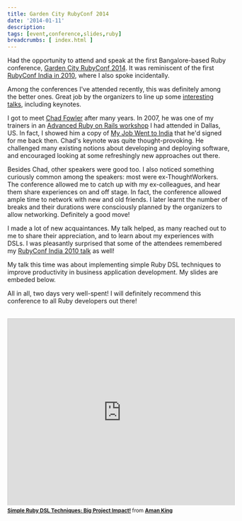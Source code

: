 ```yaml
---
title: Garden City RubyConf 2014
date: '2014-01-11'
description:
tags: [event,conference,slides,ruby]
breadcrumbs: [ index.html ]
---
```


Had the opportunity to attend and speak at the first Bangalore-based Ruby conference, [Garden City RubyConf 2014][]. It was reminiscent of the first [RubyConf India in 2010][], where I also spoke incidentally.

[Garden City RubyConf 2014]:http://www.gardencityruby.org/
[RubyConf India in 2010]:http://rubyconfindia.org/2010/speakers.html

Among the conferences I've attended recently, this was definitely among the better ones. Great job by the organizers to line up some [interesting talks][], including keynotes.

[interesting talks]:http://gardencityruby2014.busyconf.com/schedule

I got to meet [Chad Fowler][] after many years. In 2007, he was one of my trainers in an [Advanced Ruby on Rails workshop][] I had attended in Dallas, US. In fact, I showed him a copy of [My Job Went to India][] that he'd signed for me back then. Chad's keynote was quite thought-provoking. He challenged many existing notions about developing and deploying software, and encouraged looking at some refreshingly new approaches out there.

[Chad Fowler]:http://chadfowler.com/
[Advanced Ruby on Rails workshop]:http://pragmaticstudio.com/
[My Job Went to India]:http://www.amazon.com/Job-Went-India-Pragmatic-Programmers/dp/0976694018

Besides Chad, other speakers were good too. I also noticed something curiously common among the speakers: most were ex-ThoughtWorkers. The conference allowed me to catch up with my ex-colleagues, and hear them share experiences on and off stage. In fact, the conference allowed ample time to network with new and old friends. I later learnt the number of breaks and their durations were consciously planned by the organizers to allow networking. Definitely a good move!

I made a lot of new acquaintances. My talk helped, as many reached out to me to share their appreciation, and to learn about my experiences with DSLs. I was pleasantly surprised that some of the attendees remembered my [RubyConf India 2010 talk][] as well!

[RubyConf India 2010 talk]:http://www.slideshare.net/amanking/ruby-oop-objects-over-classes

My talk this time was about implementing simple Ruby DSL techniques to improve productivity in business application development. My slides are embeded below.

All in all, two days very well-spent! I will definitely recommend this conference to all Ruby developers out there!

<br>
<iframe src="http://www.slideshare.net/slideshow/embed_code/29664669?rel=0" width="512" height="421" frameborder="0" marginwidth="0" marginheight="0" scrolling="no" style="border:1px solid #CCC;border-width:1px 1px 0;margin-bottom:5px" allowfullscreen> </iframe> <div style="margin-bottom:5px"><small><strong> <a href="https://www.slideshare.net/amanking/simple-ruby-dsl-techniques-big-project-impact" title="Simple Ruby DSL Techniques: Big Project Impact!" target="_blank">Simple Ruby DSL Techniques: Big Project Impact!</a> </strong> from <strong><a href="http://www.slideshare.net/amanking" target="_blank">Aman King</a></strong></small></div>
